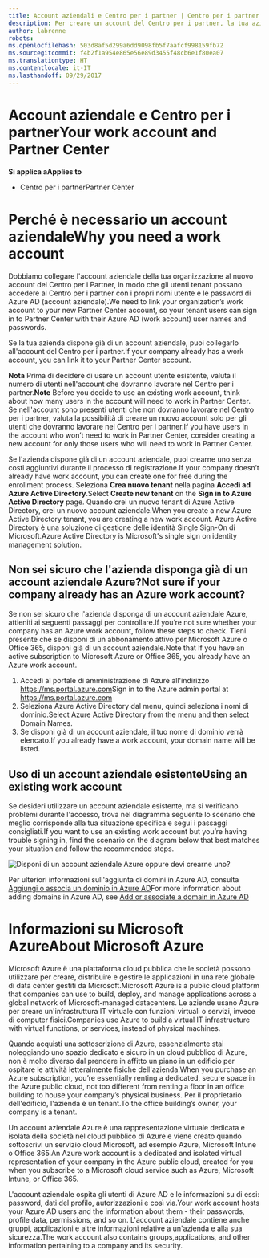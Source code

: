 ```yaml
---
title: Account aziendali e Centro per i partner | Centro per i partner
description: Per creare un account del Centro per i partner, la tua azienda deve disporre di un account aziendale.
author: labrenne
robots: 
ms.openlocfilehash: 503d8af5d299a6dd9098fb5f7aafcf998159fb72
ms.sourcegitcommit: f4b2f1a954e865e56e89d3455f48cb6e1f80ea07
ms.translationtype: HT
ms.contentlocale: it-IT
ms.lasthandoff: 09/29/2017
---
```

# <a name="your-work-account-and-partner-center"></a><span data-ttu-id="db698-103">Account aziendale e Centro per i partner</span><span class="sxs-lookup"><span data-stu-id="db698-103">Your work account and Partner Center</span></span>  

**<span data-ttu-id="db698-104">Si applica a</span><span class="sxs-lookup"><span data-stu-id="db698-104">Applies to</span></span>**

-  <span data-ttu-id="db698-105">Centro per i partner</span><span class="sxs-lookup"><span data-stu-id="db698-105">Partner Center</span></span>

# <a name="why-you-need-a-work-account"></a><span data-ttu-id="db698-106">Perché è necessario un account aziendale</span><span class="sxs-lookup"><span data-stu-id="db698-106">Why you need a work account</span></span>

<span data-ttu-id="db698-107">Dobbiamo collegare l'account aziendale della tua organizzazione al nuovo account del Centro per i Partner, in modo che gli utenti tenant possano accedere al Centro per i partner con i propri nomi utente e le password di Azure AD (account aziendale).</span><span class="sxs-lookup"><span data-stu-id="db698-107">We need to link your organization’s work account to your new Partner Center account, so your tenant users can sign in to Partner Center with their Azure AD (work account) user names and passwords.</span></span>

<span data-ttu-id="db698-108">Se la tua azienda dispone già di un account aziendale, puoi collegarlo all'account del Centro per i partner.</span><span class="sxs-lookup"><span data-stu-id="db698-108">If your company already has a work account, you can link it to your Partner Center account.</span></span> 

<span data-ttu-id="db698-109">**Nota** Prima di decidere di usare un account utente esistente, valuta il numero di utenti nell'account che dovranno lavorare nel Centro per i partner.</span><span class="sxs-lookup"><span data-stu-id="db698-109">**Note** Before you decide to use an existing work account, think about how many users in the account will need to work in Partner Center.</span></span> <span data-ttu-id="db698-110">Se nell'account sono presenti utenti che non dovranno lavorare nel Centro per i partner, valuta la possibilità di creare un nuovo account solo per gli utenti che dovranno lavorare nel Centro per i partner.</span><span class="sxs-lookup"><span data-stu-id="db698-110">If you have users in the account who won’t need to work in Partner Center, consider creating a new account for only those users who will need to work in Partner Center.</span></span>

<span data-ttu-id="db698-111">Se l'azienda dispone già di un account aziendale, puoi crearne uno senza costi aggiuntivi durante il processo di registrazione.</span><span class="sxs-lookup"><span data-stu-id="db698-111">If your company doesn’t already have work account, you can create one for free during the enrollment process.</span></span> <span data-ttu-id="db698-112">Seleziona **Crea nuovo tenant** nella pagina **Accedi ad Azure Active Directory**.</span><span class="sxs-lookup"><span data-stu-id="db698-112">Select **Create new tenant** on the **Sign in to Azure Active Directory** page.</span></span> <span data-ttu-id="db698-113">Quando crei un nuovo tenant di Azure Active Directory, crei un nuovo account aziendale.</span><span class="sxs-lookup"><span data-stu-id="db698-113">When you create a new Azure Active Directory tenant, you are creating a new work account.</span></span> <span data-ttu-id="db698-114">Azure Active Directory è una soluzione di gestione delle identità Single Sign-On di Microsoft.</span><span class="sxs-lookup"><span data-stu-id="db698-114">Azure Active Directory is Microsoft's single sign on identity management solution.</span></span>

## <a name="not-sure-if-your-company-already-has-an-azure-work-account"></a><span data-ttu-id="db698-115">Non sei sicuro che l'azienda disponga già di un account aziendale Azure?</span><span class="sxs-lookup"><span data-stu-id="db698-115">Not sure if your company already has an Azure work account?</span></span>

<span data-ttu-id="db698-116">Se non sei sicuro che l'azienda disponga di un account aziendale Azure, attieniti ai seguenti passaggi per controllare.</span><span class="sxs-lookup"><span data-stu-id="db698-116">If you’re not sure whether your company has an Azure work account, follow these steps to check.</span></span> <span data-ttu-id="db698-117">Tieni presente che se disponi di un abbonamento attivo per Microsoft Azure o Office 365, disponi già di un account aziendale.</span><span class="sxs-lookup"><span data-stu-id="db698-117">Note that If you have an active subscription to Microsoft Azure or Office 365, you already have an Azure work account.</span></span>
1.  <span data-ttu-id="db698-118">Accedi al portale di amministrazione di Azure all'indirizzo https://ms.portal.azure.com</span><span class="sxs-lookup"><span data-stu-id="db698-118">Sign in to the Azure admin portal at https://ms.portal.azure.com</span></span>
2.  <span data-ttu-id="db698-119">Seleziona Azure Active Directory dal menu, quindi seleziona i nomi di dominio.</span><span class="sxs-lookup"><span data-stu-id="db698-119">Select Azure Active Directory from the menu and then select Domain Names.</span></span>
3.  <span data-ttu-id="db698-120">Se disponi già di un account aziendale, il tuo nome di dominio verrà elencato.</span><span class="sxs-lookup"><span data-stu-id="db698-120">If you already have a work account, your domain name will be listed.</span></span>

## <a name="using-an-existing-work-account"></a><span data-ttu-id="db698-121">Uso di un account aziendale esistente</span><span class="sxs-lookup"><span data-stu-id="db698-121">Using an existing work account</span></span>

<span data-ttu-id="db698-122">Se desideri utilizzare un account aziendale esistente, ma si verificano problemi durante l'accesso, trova nel diagramma seguente lo scenario che meglio corrisponde alla tua situazione specifica e segui i passaggi consigliati.</span><span class="sxs-lookup"><span data-stu-id="db698-122">If you want to use an existing work account but you’re having trouble signing in, find the scenario on the diagram below that best matches your situation and follow the recommended steps.</span></span> 

![Disponi di un account aziendale Azure oppure devi crearne uno?](images/onboardingAADFlow.png)

<span data-ttu-id="db698-124">Per ulteriori informazioni sull'aggiunta di domini in Azure AD, consulta [Aggiungi o associa un dominio in Azure AD](https://docs.microsoft.com/azure/active-directory/active-directory-add-domain)</span><span class="sxs-lookup"><span data-stu-id="db698-124">For more information about adding domains in Azure AD, see [Add or associate a domain in Azure AD](https://docs.microsoft.com/azure/active-directory/active-directory-add-domain)</span></span>

# <a name="about-microsoft-azure"></a><span data-ttu-id="db698-125">Informazioni su Microsoft Azure</span><span class="sxs-lookup"><span data-stu-id="db698-125">About Microsoft Azure</span></span>

<span data-ttu-id="db698-126">Microsoft Azure è una piattaforma cloud pubblica che le società possono utilizzare per creare, distribuire e gestire le applicazioni in una rete globale di data center gestiti da Microsoft.</span><span class="sxs-lookup"><span data-stu-id="db698-126">Microsoft Azure is a public cloud platform that companies can use to build, deploy, and manage applications across a global network of Microsoft-managed datacenters.</span></span> <span data-ttu-id="db698-127">Le aziende usano Azure per creare un'infrastruttura IT virtuale con funzioni virtuali o servizi, invece di computer fisici.</span><span class="sxs-lookup"><span data-stu-id="db698-127">Companies use Azure to build a virtual IT infrastructure with virtual functions, or services, instead of physical machines.</span></span> 

<span data-ttu-id="db698-128">Quando acquisti una sottoscrizione di Azure, essenzialmente stai noleggiando uno spazio dedicato e sicuro in un cloud pubblico di Azure, non è molto diverso dal prendere in affitto un piano in un edificio per ospitare le attività letteralmente fisiche dell'azienda.</span><span class="sxs-lookup"><span data-stu-id="db698-128">When you purchase an Azure subscription, you’re essentially renting a dedicated, secure space in the Azure public cloud, not too different from renting a floor in an office building to house your company’s physical business.</span></span> <span data-ttu-id="db698-129">Per il proprietario dell'edificio, l'azienda è un tenant.</span><span class="sxs-lookup"><span data-stu-id="db698-129">To the office building’s owner, your company is a tenant.</span></span> 

<span data-ttu-id="db698-130">Un account aziendale Azure è una rappresentazione virtuale dedicata e isolata della società nel cloud pubblico di Azure e viene creato quando sottoscrivi un servizio cloud Microsoft, ad esempio Azure, Microsoft Intune o Office 365.</span><span class="sxs-lookup"><span data-stu-id="db698-130">An Azure work account is a dedicated and isolated virtual representation of your company in the Azure public cloud, created for you when you subscribe to a Microsoft cloud service such as Azure, Microsoft Intune, or Office 365.</span></span> 

<span data-ttu-id="db698-131">L'account aziendale ospita gli utenti di Azure AD e le informazioni su di essi: password, dati del profilo, autorizzazioni e così via.</span><span class="sxs-lookup"><span data-stu-id="db698-131">Your work account hosts your Azure AD users and the information about them - their passwords, profile data, permissions, and so on.</span></span> <span data-ttu-id="db698-132">L'account aziendale contiene anche gruppi, applicazioni e altre informazioni relative a un'azienda e alla sua sicurezza.</span><span class="sxs-lookup"><span data-stu-id="db698-132">The work account also contains groups,applications, and other information pertaining to a company and its security.</span></span> 
